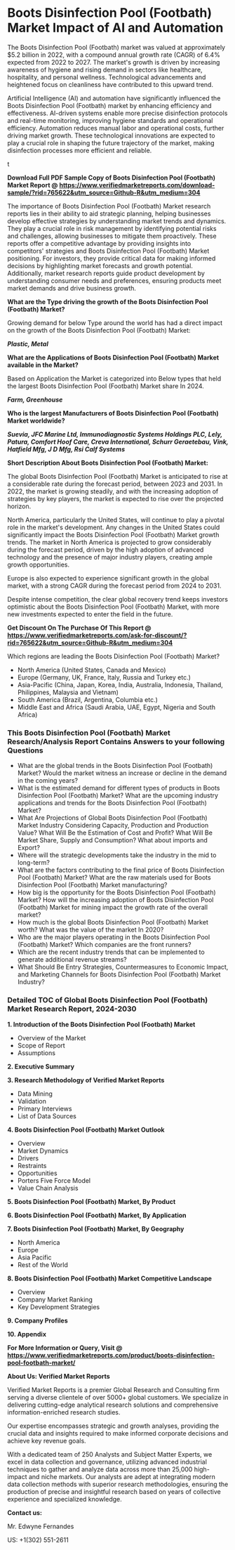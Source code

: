 <meta name="title" content="Global Boots Disinfection Pool (Footbath) Market Impact of AI and Automation"><meta name="description" content="The Boots Disinfection Pool (Footbath) market was valued at approximately $5.2 billion in 2022, with a compound annual growth rate (CAGR) of 6.4% expected from 2022 to"><meta name="title" content="Boots Disinfection Pool (Footbath) Market Size, Share, Scope, Trends, Growth, Opportunities, Analysis, Forecast"><h1>Boots Disinfection Pool (Footbath) Market Impact of AI and Automation</h1><p>The Boots Disinfection Pool (Footbath) market was valued at approximately $5.2 billion in 2022, with a compound annual growth rate (CAGR) of 6.4% expected from 2022 to 2027. The market's growth is driven by increasing awareness of hygiene and rising demand in sectors like healthcare, hospitality, and personal wellness. Technological advancements and heightened focus on cleanliness have contributed to this upward trend.</p><p>Artificial Intelligence (AI) and automation have significantly influenced the Boots Disinfection Pool (Footbath) market by enhancing efficiency and effectiveness. AI-driven systems enable more precise disinfection protocols and real-time monitoring, improving hygiene standards and operational efficiency. Automation reduces manual labor and operational costs, further driving market growth. These technological innovations are expected to play a crucial role in shaping the future trajectory of the market, making disinfection processes more efficient and reliable.</p>t</p><p id="" class=""><strong>Download Full PDF Sample Copy of Boots Disinfection Pool (Footbath) Market Report @ <a href="https://www.verifiedmarketreports.com/download-sample/?rid=765622&utm_source=Github-R&utm_medium=304" target="_blank">https://www.verifiedmarketreports.com/download-sample/?rid=765622&utm_source=Github-R&utm_medium=304</a></strong></p><p>The importance of&nbsp;Boots Disinfection Pool (Footbath) Market research reports lies in their ability to aid strategic planning, helping businesses develop effective strategies by understanding market trends and dynamics. They play a crucial role in risk management by identifying potential risks and challenges, allowing businesses to mitigate them proactively. These reports offer a competitive advantage by providing insights into competitors' strategies and Boots Disinfection Pool (Footbath) Market positioning. For investors, they provide critical data for making informed decisions by highlighting market forecasts and growth potential. Additionally, market research reports guide product development by understanding consumer needs and preferences, ensuring products meet market demands and drive business growth.</p><p><strong>What are the&nbsp;Type driving the growth of the Boots Disinfection Pool (Footbath) Market?</strong></p><p id="" class="">Growing demand for below Type around the world has had a direct impact on the growth of the Boots Disinfection Pool (Footbath) Market:</p><em><strong>Plastic, Metal</strong></em></p><strong>What are the&nbsp;Applications&nbsp;of Boots Disinfection Pool (Footbath) Market available in the Market?</strong></p><p id="" class="">Based on Application the Market is categorized into Below types that held the largest Boots Disinfection Pool (Footbath) Market share In 2024.</p><em><strong>Farm, Greenhouse</strong></em></p><strong>Who is the largest Manufacturers of Boots Disinfection Pool (Footbath) Market worldwide?</strong></p><p><em><strong>Suevia, JFC Marine Ltd, Immunodiagnostic Systems Holdings PLC, Lely, Patura, Comfort Hoof Care, Creva International, Schurr Geraetebau, Vink, Hatfield Mfg, J D Mfg, Rsi Calf Systems</strong></em></p><p id="" class=""><strong>Short Description About Boots Disinfection Pool (Footbath) Market:</strong></p><p>The global Boots Disinfection Pool (Footbath) Market is anticipated to rise at a considerable rate during the forecast period, between 2023 and 2031. In 2022, the market is growing steadily, and with the increasing adoption of strategies by key players, the market is expected to rise over the projected horizon.</p><p>North America, particularly the United States, will continue to play a pivotal role in the market's development. Any changes in the United States could significantly impact the Boots Disinfection Pool (Footbath) Market growth trends. The market in North America is projected to grow considerably during the forecast period, driven by the high adoption of advanced technology and the presence of major industry players, creating ample growth opportunities.</p><p>Europe is also expected to experience significant growth in the global market, with a strong CAGR during the forecast period from 2024 to 2031.</p><p>Despite intense competition, the clear global recovery trend keeps investors optimistic about the Boots Disinfection Pool (Footbath) Market, with more new investments expected to enter the field in the future.</p><p id="" class=""><strong>Get Discount On The Purchase Of This Report @ <a href="https://www.verifiedmarketreports.com/ask-for-discount/?rid=765622&utm_source=Github-R&utm_medium=304" target="_blank">https://www.verifiedmarketreports.com/ask-for-discount/?rid=765622&utm_source=Github-R&utm_medium=304</a></strong></p>Which regions are leading the Boots Disinfection Pool (Footbath) Market?</p><ul><li>North America (United States, Canada and Mexico)</li><li>Europe (Germany, UK, France, Italy, Russia and Turkey etc.)</li><li>Asia-Pacific (China, Japan, Korea, India, Australia, Indonesia, Thailand, Philippines, Malaysia and Vietnam)</li><li>South America (Brazil, Argentina, Columbia etc.)</li><li>Middle East and Africa (Saudi Arabia, UAE, Egypt, Nigeria and South Africa)</li></ul><h3 id="" class="">This Boots Disinfection Pool (Footbath) Market Research/Analysis Report Contains Answers to your following Questions</h3><ul><li>What are the global trends in the Boots Disinfection Pool (Footbath) Market? Would the market witness an increase or decline in the demand in the coming years?</li><li>What is the estimated demand for different types of products in Boots Disinfection Pool (Footbath) Market? What are the upcoming industry applications and trends for the Boots Disinfection Pool (Footbath) Market?</li><li>What Are Projections of Global Boots Disinfection Pool (Footbath) Market Industry Considering Capacity, Production and Production Value? What Will Be the Estimation of Cost and Profit? What Will Be Market Share, Supply and Consumption? What about imports and Export?</li><li>Where will the strategic developments take the industry in the mid to long-term?</li><li>What are the factors contributing to the final price of Boots Disinfection Pool (Footbath) Market? What are the raw materials used for Boots Disinfection Pool (Footbath) Market manufacturing?</li><li>How big is the opportunity for the Boots Disinfection Pool (Footbath) Market? How will the increasing adoption of Boots Disinfection Pool (Footbath) Market for mining impact the growth rate of the overall market?</li><li>How much is the global Boots Disinfection Pool (Footbath) Market worth? What was the value of the market In 2020?</li><li>Who are the major players operating in the Boots Disinfection Pool (Footbath) Market? Which companies are the front runners?</li><li>Which are the recent industry trends that can be implemented to generate additional revenue streams?</li><li>What Should Be Entry Strategies, Countermeasures to Economic Impact, and Marketing Channels for Boots Disinfection Pool (Footbath) Market Industry?</li></ul><h3 id="" class="">Detailed TOC of Global Boots Disinfection Pool (Footbath) Market Research Report, 2024-2030</h3><p id="" class=""><strong>1. Introduction of the Boots Disinfection Pool (Footbath) Market</strong></p><ul><li>Overview of the Market</li><li>Scope of Report</li><li>Assumptions</li></ul><p id="" class=""><strong>2. Executive Summary</strong></p><p id="" class=""><strong>3. Research Methodology of Verified Market Reports</strong></p><ul><li>Data Mining</li><li>Validation</li><li>Primary Interviews</li><li>List of Data Sources</li></ul><p id="" class=""><strong>4. Boots Disinfection Pool (Footbath) Market Outlook</strong></p><ul><li>Overview</li><li>Market Dynamics</li><li>Drivers</li><li>Restraints</li><li>Opportunities</li><li>Porters Five Force Model</li><li>Value Chain Analysis</li></ul><p id="" class=""><strong>5. Boots Disinfection Pool (Footbath) Market, By Product</strong></p><p id="" class=""><strong>6. Boots Disinfection Pool (Footbath) Market, By Application</strong></p><p id="" class=""><strong>7. Boots Disinfection Pool (Footbath) Market, By Geography</strong></p><ul><li>North America</li><li>Europe</li><li>Asia Pacific</li><li>Rest of the World</li></ul><p id="" class=""><strong>8. Boots Disinfection Pool (Footbath) Market Competitive Landscape</strong></p><ul><li>Overview</li><li>Company Market Ranking</li><li>Key Development Strategies</li></ul><p id="" class=""><strong>9. Company Profiles</strong></p><p id="" class=""><strong>10. Appendix</strong></p><p id="" class=""><strong>For More Information or Query, Visit @ <a href="https://www.verifiedmarketreports.com/product/boots-disinfection-pool-footbath-market/" target="_blank">https://www.verifiedmarketreports.com/product/boots-disinfection-pool-footbath-market/</a></strong></p><p id="" class=""><strong>About Us: Verified Market Reports</strong></p><p id="" class="">Verified Market Reports is a premier Global Research and Consulting firm serving a diverse clientele of over 5000+ global customers. We specialize in delivering cutting-edge analytical research solutions and comprehensive information-enriched research studies.</p><p id="" class="">Our expertise encompasses strategic and growth analyses, providing the crucial data and insights required to make informed corporate decisions and achieve key revenue goals.</p><p id="" class="">With a dedicated team of 250 Analysts and Subject Matter Experts, we excel in data collection and governance, utilizing advanced industrial techniques to gather and analyze data across more than 25,000 high-impact and niche markets. Our analysts are adept at integrating modern data collection methods with superior research methodologies, ensuring the production of precise and insightful research based on years of collective experience and specialized knowledge.</p><p id="" class=""><strong>Contact us:</strong></p><p id="" class="">Mr. Edwyne Fernandes</p><p id="" class="">US: +1(302) 551-2611</p>